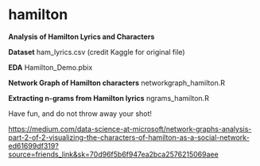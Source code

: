 # hamilton
**Analysis of Hamilton Lyrics and Characters**

**Dataset**
ham_lyrics.csv (credit Kaggle for original file)

**EDA**
Hamilton_Demo.pbix

**Network Graph of Hamilton characters**
networkgraph_hamilton.R

**Extracting n-grams from Hamilton lyrics**
ngrams_hamilton.R

Have fun, and do not throw away your shot! 

https://medium.com/data-science-at-microsoft/network-graphs-analysis-part-2-of-2-visualizing-the-characters-of-hamilton-as-a-social-network-ed61699df319?source=friends_link&sk=70d96f5b6f947ea2bca2576215069aee
